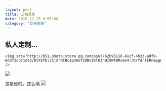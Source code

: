 ```yaml
---
layout: post 
title: 艾格里斯
date: 2016-11-25 0:55:00
category: "艾格里斯"
---
```

<h2 id= "title" > 私人定制...</h2>
<p>
	
	<img src="http://b51.photo.store.qq.com/psu?/62b9511d-41cf-4b33-adf0-6ddf2cb71d42/8tXSTbliSjXrNIBoIpJAUf20BcIKlKJhHI9WFURxGG4!/b/YdrlERnmpgAAYjo.ch4peQAA&a=42&b=51&bo=QAHwAAAAAAABBJI!&rf=viewer_4" />
</p>
<p>
	<img  src="http://b256.photo.store.qq.com/psb?/62b9511d-41cf-4b33-adf0-6ddf2cb71d42/p08xbD6lAZFMRosYaFahkkIXZ5Np2RSd0nBwFaRdlWE!/b/dAABAAAAAAAA&bo=gAJVAwAAAAAFB*A!&rf=viewer_4"/>
</p>
<p>
	这是谁啦，这么萌
	<img src="http://b284.photo.store.qq.com/psb?/V12ZezeP1elImz/XwoR5w1mMpbgji8D0P0Az78hxwliHvY3Nt.4ubwn5fA!/b/dBwBAAAAAAAA&bo=7gLoAwAAAAAFByM!&rf=viewer_4"/>
</p>